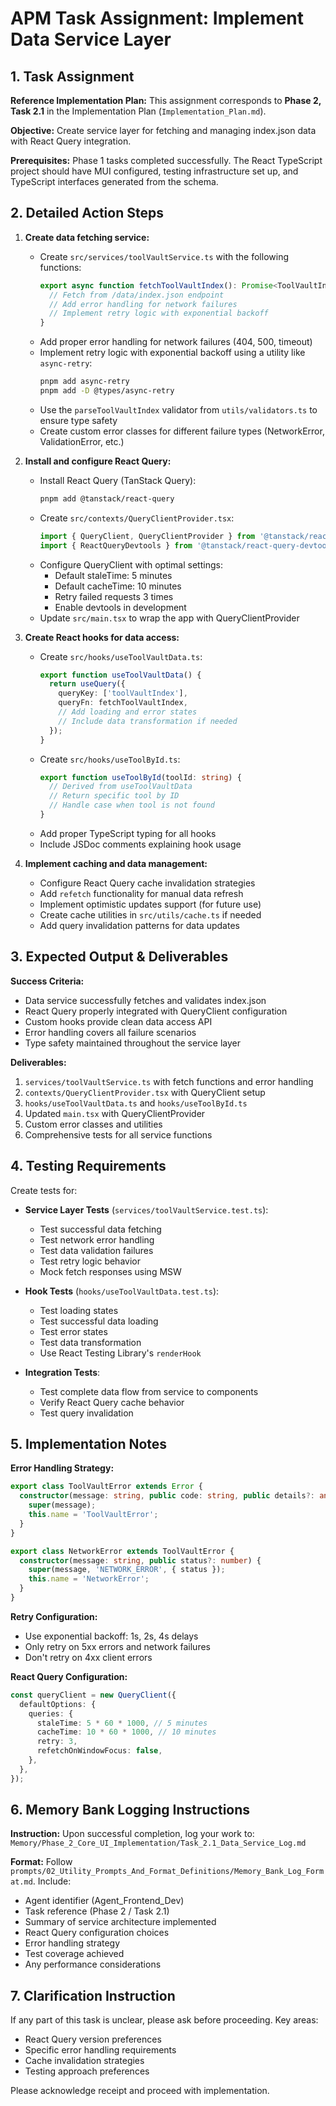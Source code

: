 # APM Task Assignment: Implement Data Service Layer

## 1. Task Assignment

**Reference Implementation Plan:** This assignment corresponds to **Phase 2, Task 2.1** in the Implementation Plan (`Implementation_Plan.md`).

**Objective:** Create service layer for fetching and managing index.json data with React Query integration.

**Prerequisites:** Phase 1 tasks completed successfully. The React TypeScript project should have MUI configured, testing infrastructure set up, and TypeScript interfaces generated from the schema.

## 2. Detailed Action Steps

1. **Create data fetching service:**
   - Create `src/services/toolVaultService.ts` with the following functions:
     ```typescript
     export async function fetchToolVaultIndex(): Promise<ToolVaultIndex> {
       // Fetch from /data/index.json endpoint
       // Add error handling for network failures
       // Implement retry logic with exponential backoff
     }
     ```
   - Add proper error handling for network failures (404, 500, timeout)
   - Implement retry logic with exponential backoff using a utility like `async-retry`:
     ```bash
     pnpm add async-retry
     pnpm add -D @types/async-retry
     ```
   - Use the `parseToolVaultIndex` validator from `utils/validators.ts` to ensure type safety
   - Create custom error classes for different failure types (NetworkError, ValidationError, etc.)

2. **Install and configure React Query:**
   - Install React Query (TanStack Query):
     ```bash
     pnpm add @tanstack/react-query
     ```
   - Create `src/contexts/QueryClientProvider.tsx`:
     ```typescript
     import { QueryClient, QueryClientProvider } from '@tanstack/react-query';
     import { ReactQueryDevtools } from '@tanstack/react-query-devtools';
     ```
   - Configure QueryClient with optimal settings:
     - Default staleTime: 5 minutes
     - Default cacheTime: 10 minutes
     - Retry failed requests 3 times
     - Enable devtools in development
   - Update `src/main.tsx` to wrap the app with QueryClientProvider

3. **Create React hooks for data access:**
   - Create `src/hooks/useToolVaultData.ts`:
     ```typescript
     export function useToolVaultData() {
       return useQuery({
         queryKey: ['toolVaultIndex'],
         queryFn: fetchToolVaultIndex,
         // Add loading and error states
         // Include data transformation if needed
       });
     }
     ```
   - Create `src/hooks/useToolById.ts`:
     ```typescript
     export function useToolById(toolId: string) {
       // Derived from useToolVaultData
       // Return specific tool by ID
       // Handle case when tool is not found
     }
     ```
   - Add proper TypeScript typing for all hooks
   - Include JSDoc comments explaining hook usage

4. **Implement caching and data management:**
   - Configure React Query cache invalidation strategies
   - Add `refetch` functionality for manual data refresh
   - Implement optimistic updates support (for future use)
   - Create cache utilities in `src/utils/cache.ts` if needed
   - Add query invalidation patterns for data updates

## 3. Expected Output & Deliverables

**Success Criteria:**
- Data service successfully fetches and validates index.json
- React Query properly integrated with QueryClient configuration
- Custom hooks provide clean data access API
- Error handling covers all failure scenarios
- Type safety maintained throughout the service layer

**Deliverables:**
1. `services/toolVaultService.ts` with fetch functions and error handling
2. `contexts/QueryClientProvider.tsx` with QueryClient setup
3. `hooks/useToolVaultData.ts` and `hooks/useToolById.ts` 
4. Updated `main.tsx` with QueryClientProvider
5. Custom error classes and utilities
6. Comprehensive tests for all service functions

## 4. Testing Requirements

Create tests for:
- **Service Layer Tests** (`services/toolVaultService.test.ts`):
  - Test successful data fetching
  - Test network error handling
  - Test data validation failures
  - Test retry logic behavior
  - Mock fetch responses using MSW

- **Hook Tests** (`hooks/useToolVaultData.test.ts`):
  - Test loading states
  - Test successful data loading
  - Test error states
  - Test data transformation
  - Use React Testing Library's `renderHook`

- **Integration Tests**:
  - Test complete data flow from service to components
  - Verify React Query cache behavior
  - Test query invalidation

## 5. Implementation Notes

**Error Handling Strategy:**
```typescript
export class ToolVaultError extends Error {
  constructor(message: string, public code: string, public details?: any) {
    super(message);
    this.name = 'ToolVaultError';
  }
}

export class NetworkError extends ToolVaultError {
  constructor(message: string, public status?: number) {
    super(message, 'NETWORK_ERROR', { status });
    this.name = 'NetworkError';
  }
}
```

**Retry Configuration:**
- Use exponential backoff: 1s, 2s, 4s delays
- Only retry on 5xx errors and network failures
- Don't retry on 4xx client errors

**React Query Configuration:**
```typescript
const queryClient = new QueryClient({
  defaultOptions: {
    queries: {
      staleTime: 5 * 60 * 1000, // 5 minutes
      cacheTime: 10 * 60 * 1000, // 10 minutes
      retry: 3,
      refetchOnWindowFocus: false,
    },
  },
});
```

## 6. Memory Bank Logging Instructions

**Instruction:** Upon successful completion, log your work to:
`Memory/Phase_2_Core_UI_Implementation/Task_2.1_Data_Service_Log.md`

**Format:** Follow `prompts/02_Utility_Prompts_And_Format_Definitions/Memory_Bank_Log_Format.md`. Include:
- Agent identifier (Agent_Frontend_Dev)
- Task reference (Phase 2 / Task 2.1)
- Summary of service architecture implemented
- React Query configuration choices
- Error handling strategy
- Test coverage achieved
- Any performance considerations

## 7. Clarification Instruction

If any part of this task is unclear, please ask before proceeding. Key areas:
- React Query version preferences
- Specific error handling requirements
- Cache invalidation strategies
- Testing approach preferences

Please acknowledge receipt and proceed with implementation.